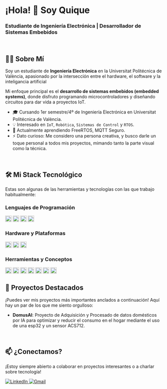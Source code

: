 <h1>
  ¡Hola! 👋 Soy Quique
</h1>
<h3>
  Estudiante de Ingeniería Electrónica | Desarrollador de Sistemas Embebidos
</h3>

<br>

## 👨‍💻 Sobre Mí

Soy un estudiante de **Ingeniería Electrónica** en la Universitat Politécnica de València, apasionado por la intersección entre el hardware, el software y la inteligancia artificial 

Mi enfoque principal es el **desarrollo de sistemas embebidos (embedded systems)**, donde disfruto programando microcontroladores y diseñando circuitos para dar vida a proyectos IoT.

- 🎓 Cursando 1er semestre/4º de Ingeniería Electrónica en Universitat Politécnica de València.
- 💡 Interesado en `IoT`, `Robótica`, `Sistemas de Control` y `RTOS`.
- 🌱 Actualmente aprendiendo FreeRTOS, MQTT Seguro.
- ⚡ Dato curioso: Me considero una persona creativa, y busco darle un toque personal a todos mis proyectos, mimando tanto la parte visual como la técnica.

<br>

## 🛠️ Mi Stack Tecnológico

Estas son algunas de las herramientas y tecnologías con las que trabajo habitualmente:

### Lenguajes de Programación
<code><img height="20" src="https://img.shields.io/badge/C-A8B9CC?style=for-the-badge&logo=c&logoColor=white"></code>
<code><img height="20" src="https://img.shields.io/badge/C%2B%2B-00599C?style=for-the-badge&logo=cplusplus&logoColor=white"></code>
<code><img height="20" src="https://img.shields.io/badge/Python-3776AB?style=for-the-badge&logo=python&logoColor=white"></code>
<code><img height="20" src="https://img.shields.io/badge/Ada-025E8C?style=for-the-badge&logo=ada&logoColor=white"></code>

### Hardware y Plataformas
<code><img height="20" src="https://img.shields.io/badge/STM32-03234B?style=for-the-badge&logo=stmicroelectronics&logoColor=white"></code>
<code><img height="20" src="https://img.shields.io/badge/ESP32-E7352C?style=for-the-badge&logo=espressif&logoColor=white"></code>
<code><img height="20" src="https://img.shields.io/badge/Arduino-00979D?style=for-the-badge&logo=arduino&logoColor=white"></code>

### Herramientas y Conceptos
<code><img height="20" src="https://img.shields.io/badge/Git-F05032?style=for-the-badge&logo=git&logoColor=white"></code>
<code><img height="20" src="https://img.shields.io/badge/KiCad-314168?style=for-the-badge&logo=kicad&logoColor=white"></code>
<code><img height="20" src="https://img.shields.io/badge/PlatformIO-F07D2B?style=for-the-badge&logo=platformio&logoColor=white"></code>
<code><img height="20" src="https://img.shields.io/badge/RTOS-1A4688?style=for-the-badge&logo=arm&logoColor=white"></code>
<code><img height="20" src="https://img.shields.io/badge/SPI%2FI2C%2FUART-000000?style=for-the-badge"></code>
<code><img height="20" src="https://img.shields.io/badge/Mosquitto-3C5280?style=for-the-badge&logo=mosquitto&logoColor=white"></code>
<code><img height="20" src="https://img.shields.io/badge/SQLite-003B57?style=for-the-badge&logo=sqlite&logoColor=white"></code>
<br>

## 🚀 Proyectos Destacados

¡Puedes ver mis proyectos más importantes anclados a continuación! Aquí hay un par de los que me siento orgulloso:

-   **DomusAI**: Proyecto de Adquisición y Procesado de datos domésticos por IA para optimizar y reducir el consumo en el hogar mediante el uso de una esp32 y un sensor ACS712.

<br>


## 📫 ¿Conectamos?

¡Estoy siempre abierto a colaborar en proyectos interesantes o a charlar sobre tecnología!

<p align="left">
  <a href="https://www.linkedin.com/in/enrique-sanz-l%C3%B3pez-2423a8346" target="_blank">
    <img src="https://img.shields.io/badge/LinkedIn-0077B5?style=for-the-badge&logo=linkedin&logoColor=white" alt="LinkedIn">
  </a>
  <a href="mailto:enriquesl1102@gmail.com" target="_blank">
    <img src="https://img.shields.io/badge/Gmail-D14836?style=for-the-badge&logo=gmail&logoColor=white" alt="Gmail">
  </a>
  </p>
